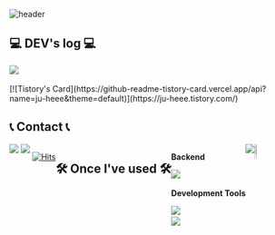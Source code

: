 ![header](https://capsule-render.vercel.app/api?type=Waving&color=auto&height=250&section=header&text=Welcome%20to&fontSize=50&fontAlign=45&fontAlignY=35&desc=juhee's%20Github!👩🏻‍💻&descSize=25&descAlign=60&descAlignY=50)


## 💻 DEV's log 💻
<div style="display:flex; flex-direction:row;">
    <a href="https://ju-heee.tistory.com">
        <img src="https://img.shields.io/badge/
        Tistory-000000?style=flat&logo=Tistory&logoColor=white"> 
    </a>
</div><br>
[![Tistory's Card](https://github-readme-tistory-card.vercel.app/api?name=ju-heee&theme=default)](https://ju-heee.tistory.com/)

## 📞 Contact 📞
<div style="display:flex; flex-direction:row;">
    <a href="mailto:ljhee92.sist@gmail.com">
        <img src="https://img.shields.io/badge/
        Gmail-EA4335?style=flat&logo=Gmail&logoColor=white"> 
    </a>&nbsp
    <a href="https://www.instagram.com/juhee_leeee">
        <img src="https://img.shields.io/badge/
        Instagram-E4405F?style=flat&logo=Instagram&logoColor=white"> 
    </a>&nbsp


[![Hits](https://hits.seeyoufarm.com/api/count/incr/badge.svg?url=https%3A%2F%2Fgithub.com%2Fljhee92%2Fhit-counter&count_bg=%2379C83D&title_bg=%23555555&icon=&icon_color=%23E7E7E7&title=hits&edge_flat=false)](https://hits.seeyoufarm.com)

## 🛠 Once I've used 🛠
<div style="display:flex; flex-direction:column; align-items:flex-start;">
    <!-- Backend -->
    <p><strong>Backend</strong></p>
    <div>
        <img src="https://img.shields.io/badge/Java-007396?style=flat&logo=Java&logoColor=white"/>&nbsp
    </div>
     <!-- Development Tools -->
    <p><strong>Development Tools</strong></p>
    <div>
        <img src="https://img.shields.io/badge/intellijidea-000000?style=flat&logo=intellijidea&logoColor=white"/>&nbsp
    </div>
    <div>
        <img src="https://img.shields.io/badge/eclipseide-2C2255?style=flat&logo=eclipseide&logoColor=white"/>&nbsp        
    </div>
</div>

<a href="s">
  <img src="https://github-readme-stats.vercel.app/api/top-langs/?username=ljhee92&exclude_repo=ljhee92.github.io&layout=compact&theme=tokyonight" />
</a>
<a href="s">
  <img src="https://github-readme-stats.vercel.app/api?username=ljhee92&theme=tokyonight&show_icons=true" width="42%" />
</a>
